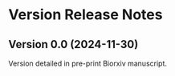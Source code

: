 # Version Release Notes

## Version 0.0 (2024-11-30)
Version detailed in pre-print Biorxiv manuscript.